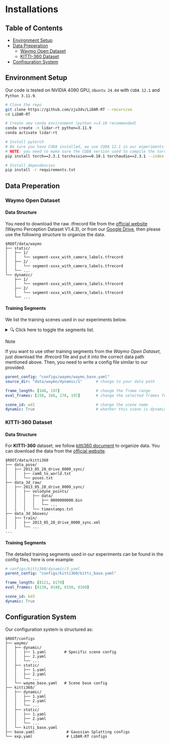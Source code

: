 # Installations

## Table of Contents
- [Environment Setup](#environment-setup)
- [Data Preperation](#data-preperation)
    - [Waymo Open Dataset](#waymo-open-dataset)
    - [KITTI-360 Dataset](#kitti-360-dataset)
- [Configuration System](#configuration-system)

## Environment Setup

Our code is tested on NVIDIA 4090 GPU, `Ubuntu 24.04` with `CUDA 12.1` and `Python 3.11.9`.

```bash
# Clone the repo
git clone https://github.com/zju3dv/LiDAR-RT --recursive
cd LiDAR-RT

# Create new conda environment (python >=3.10 recommended)
conda create -n lidar-rt python=3.11.9
conda activate lidar-rt

# Install pytorch
# Be sure you have CUDA installed, we use CUDA 12.1 in our experiments
# NOTE: you need to make sure the CUDA version used to compile the torch is the same as the version you installedv
pip install torch==2.3.1 torchvision==0.18.1 torchaudio==2.3.1 --index-url https://download.pytorch.org/whl/cu121

# Install dependencies
pip install -r requirements.txt
```

## Data Preperation

### Waymo Open Dataset

#### Data Structure

You need to download the raw .tfrecord file from the [official website](https://console.cloud.google.com/storage/browser/waymo_open_dataset_v_1_4_3) (Waymo Perception Dataset V1.4.3), or from our [Google Drive](https://drive.google.com/file/d/1Y3gfleG9Mo9ZP7WPE65-P8NnvCRUYwVl/view), then please use the following structure to organize the data.

```
$ROOT/data/waymo
├── static/
│   ├── 1/
│   │   └── segment-xxxx_with_camera_labels.tfrecord
│   ├── 2/
│   │   └── segment-xxxx_with_camera_labels.tfrecord
│   └── ...
└── dynamic/
    ├── 1/
    │   └── segment-xxxx_with_camera_labels.tfrecord
    ├── 2/
    │   └── segment-xxxx_with_camera_labels.tfrecord
    └── ...
```

#### Training Segments

We list the training scenes used in our experiments below.

<a id="waymo-segments"></a>
<details>
  <summary>🔍 Click here to toggle the segments list.</summary>
  <hr>

**Static Scene**

| Data Path | Record Name |
|:--:|:--|
| $ROOT/data/waymo/static/1 | segment-11379226583756500423_6230_810_6250_810_with_camera_labels|
| $ROOT/data/waymo/static/2 | segment-10676267326664322837_311_180_331_180_with_camera_labels |
| $ROOT/data/waymo/static/3 | segment-17761959194352517553_5448_420_5468_420_with_camera_labels |
| $ROOT/data/waymo/static/4 | segment-1172406780360799916_1660_000_1680_000_with_camera_labels |

**Dynamic Scene**

| Data Path | Record Name |
|:--:|:--|
| $ROOT/data/waymo/dynamic/1 | segment-1083056852838271990_4080_000_4100_000_with_camera_labels |
| $ROOT/data/waymo/dynamic/2 | segment-13271285919570645382_5320_000_5340_000_with_camera_labels |
| $ROOT/data/waymo/dynamic/3 | segment-10072140764565668044_4060_000_4080_000_with_camera_labels |
| $ROOT/data/waymo/dynamic/4 | segment-10500357041547037089_1474_800_1494_800_with_camera_labels |

  <hr>
</details>


>[!Note]
> If you want to use other training segments from the *Waymo Open Dataset*, just download the .tfrecord file and put it into the correct data path mentioned above.
> Then, you need to write a config file similar to our provided.
>
> ```yaml
> parent_config: "configs/waymo/waymo_base.yaml"
> source_dir: "data/waymo/dynamic/1"      # change to your data path
>
> frame_length: [148, 197]                # change the frame range
> eval_frames: [158, 168, 178, 197]       # change the selected frames for evaluation
>
> scene_id: wd1                           # change the scene name
> dynamic: True                           # whether this scene is dynamic scene
> ```

### KITTI-360 Dataset

#### Data Structure

For **KITTI-360** dataset, we follow [kitti360 document](https://www.cvlibs.net/datasets/kitti-360/documentation.php) to organize data. You can download the data from the [official website](https://www.cvlibs.net/datasets/kitti-360/).

```
$ROOT/data/kitti360
├── data_pose/
│   ├── 2013_05_28_drive_0000_sync/
│   │   ├── cam0_to_world.txt
│   │   └── poses.txt
├── data_3d_raw/
│   ├── 2013_05_28_drive_0000_sync/
│   │   ├── velodyne_points/
│   │   │   ├── data/
│   │   │   │   ├── 0000000000.bin
│   │   │   │   └── ...
│   │   │   └── timestamps.txt
├── data_3d_bboxes/
│   ├── train/
│   │   ├── 2013_05_28_drive_0000_sync.xml
│   │   └── ...
...
```

#### Training Segments

The detailed training segments used in our experiments can be found in the config files, here is one example:

```yaml
# configs/kitti360/dynamic/3.yaml
parent_config: "configs/kitti360/kitti_base.yaml"

frame_length: [8121, 8170]
eval_frames: [8130, 8140, 8150, 8160]

scene_id: kd3
dynamic: True
```

## Configuration System

Our configuration system is structured as:

```
$ROOT/configs
├── waymo/
│   ├── dynamic/
│   │   ├── 1.yaml        # Specific scene config
│   │   ├── 2.yaml
│   │   └── ...
│   ├── static/
│   │   ├── 1.yaml
│   │   ├── 2.yaml
│   │   └── ...
│   └── waymo_base.yaml   # Scene base config
├── kitti360/
│   ├── dynamic/
│   │   ├── 1.yaml
│   │   ├── 2.yaml
│   │   └── ...
│   ├── static/
│   │   ├── 1.yaml
│   │   ├── 2.yaml
│   │   └── ...
│   └── kitti_base.yaml
├── base.yaml              # Gaussian Splatting configs
└── exp.yaml               # LiDAR-RT configs
```
